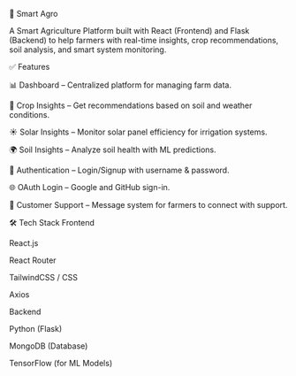 🌱 Smart Agro

A Smart Agriculture Platform built with React (Frontend) and Flask (Backend) to help farmers with real-time insights, crop recommendations, soil analysis, and smart system monitoring.

✅ Features

📊 Dashboard – Centralized platform for managing farm data.

🌾 Crop Insights – Get recommendations based on soil and weather conditions.

☀️ Solar Insights – Monitor solar panel efficiency for irrigation systems.

🌍 Soil Insights – Analyze soil health with ML predictions.

🔐 Authentication – Login/Signup with username & password.

🌐 OAuth Login – Google and GitHub sign-in.

💬 Customer Support – Message system for farmers to connect with support.

🛠 Tech Stack
Frontend

React.js

React Router

TailwindCSS / CSS

Axios

Backend

Python (Flask)

MongoDB (Database)

TensorFlow (for ML Models)
